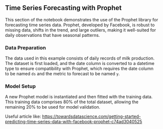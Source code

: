 ## Time Series Forecasting with Prophet

This section of the notebook demonstrates the use of the Prophet library for forecasting time series data. Prophet, developed by Facebook, is robust to missing data, shifts in the trend, and large outliers, making it well-suited for daily observations that have seasonal patterns.

### Data Preparation

The data used in this example consists of daily records of milk production. The dataset is first loaded, and the date column is converted to a datetime type to ensure compatibility with Prophet, which requires the date column to be named `ds` and the metric to forecast to be named `y`.

### Model Setup

A new Prophet model is instantiated and then fitted with the training data. This training data comprises 80% of the total dataset, allowing the remaining 20% to be used for model validation.

Useful article like: https://towardsdatascience.com/getting-started-predicting-time-series-data-with-facebook-prophet-c74ad3040525